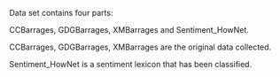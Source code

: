 Data set contains four parts:

CCBarrages, GDGBarrages, XMBarrages and Sentiment_HowNet.

CCBarrages, GDGBarrages, XMBarrages are the original data collected.

Sentiment_HowNet is a sentiment lexicon that has been classified.
